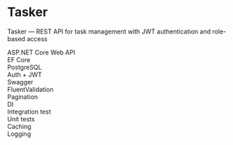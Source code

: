# Tasker
Tasker — REST API for task management with JWT authentication and role-based access

ASP.NET Core Web API  
EF Core  
PostgreSQL  
Auth + JWT  
Swagger  
FluentValidation  
Pagination  
DI  
Integration test  
Unit tests  
Caching  
Logging  
